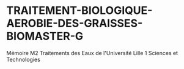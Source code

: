 # TRAITEMENT-BIOLOGIQUE-AEROBIE-DES-GRAISSES-BIOMASTER-G
Mémoire M2 Traitements des Eaux de l'Université Lille 1 Sciences et Technologies  
